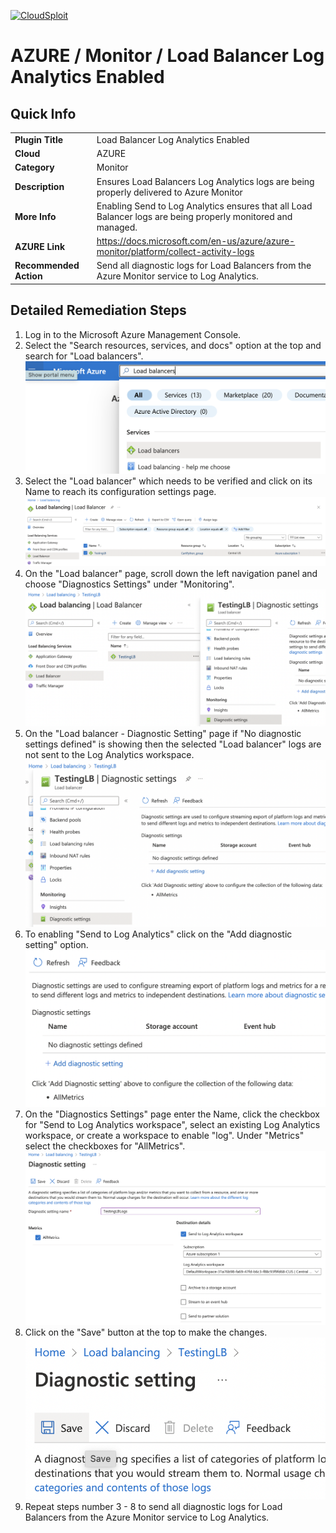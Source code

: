 [![CloudSploit](https://cloudsploit.com/img/logo-new-big-text-100.png "CloudSploit")](https://cloudsploit.com)

# AZURE / Monitor / Load Balancer Log Analytics Enabled

## Quick Info

| | |
|-|-|
| **Plugin Title** | Load Balancer Log Analytics Enabled |
| **Cloud** | AZURE |
| **Category** | Monitor |
| **Description** | Ensures Load Balancers Log Analytics logs are being properly delivered to Azure Monitor |
| **More Info** | Enabling Send to Log Analytics ensures that all Load Balancer logs are being properly monitored and managed. |
| **AZURE Link** | https://docs.microsoft.com/en-us/azure/azure-monitor/platform/collect-activity-logs |
| **Recommended Action** | Send all diagnostic logs for Load Balancers from the Azure Monitor service to Log Analytics. |

## Detailed Remediation Steps

1. Log in to the Microsoft Azure Management Console.
2. Select the "Search resources, services, and docs" option at the top and search for "Load balancers". </br> <img src="/resources/azure/monitor/load-balancer-log-analytics-enabled/step2.png"/>
3. Select the "Load balancer" which needs to be verified and click on its Name to reach its configuration settings page.</br> <img src="/resources/azure/monitor/load-balancer-log-analytics-enabled/step3.png"/>
4. On the "Load balancer" page, scroll down the left navigation panel and choose "Diagnostics Settings" under "Monitoring".</br> <img src="/resources/azure/monitor/load-balancer-log-analytics-enabled/step4.png"/>
5. On the "Load balancer - Diagnostic Setting" page if "No diagnostic settings defined" is showing then the selected "Load balancer" logs are not sent to the Log Analytics workspace.</br> <img src="/resources/azure/monitor/load-balancer-log-analytics-enabled/step5.png"/>
6. To enabling "Send to Log Analytics" click on the "Add diagnostic setting" option.</br> <img src="/resources/azure/monitor/load-balancer-log-analytics-enabled/step6.png"/>
7. On the "Diagnostics Settings" page enter the Name, click the checkbox for "Send to Log Analytics workspace", select an existing Log Analytics workspace, or create a workspace to enable "log". Under "Metrics" select the checkboxes for "AllMetrics".</br> <img src="/resources/azure/monitor/load-balancer-log-analytics-enabled/step7.png"/>
8. Click on the "Save" button at the top to make the changes.</br> <img src="/resources/azure/monitor/load-balancer-log-analytics-enabled/step8.png"/>
9. Repeat steps number 3 - 8 to send all diagnostic logs for Load Balancers from the Azure Monitor service to Log Analytics.
